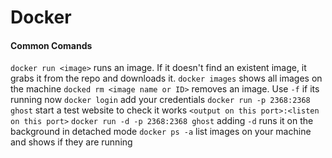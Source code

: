 # Docker
#### Common Comands
`docker run <image>` runs an image. If it doesn't find an existent image, it grabs it from the repo and downloads it.
`docker images` shows all images on the machine
`docked rm <image name or ID>` removes an image. Use `-f` if its running now
`docker login` add your credentials
`docker run -p 2368:2368 ghost` start a test website to check it works `<output on this port>:<listen on this port>`
`docker run -d -p 2368:2368 ghost` adding `-d` runs it on the background in detached mode
`docker ps -a` list images on your machine and shows if they are running